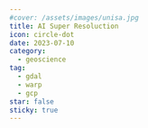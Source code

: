 ```yaml
---
#cover: /assets/images/unisa.jpg
title: AI Super Resoluction
icon: circle-dot
date: 2023-07-10
category:
  - geoscience
tag:
  - gdal
  - warp
  - gcp
star: false
sticky: true
---
```




